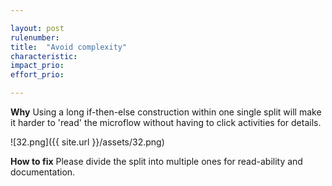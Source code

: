 ```yaml
---

layout: post
rulenumber: 
title:  "Avoid complexity"
characteristic: 
impact_prio: 
effort_prio:

---
```


**Why**
Using a long if-then-else construction within one single split will make it harder to 'read' the microflow without having to click activities for details.

![32.png]({{ site.url }}/assets/32.png)

**How to fix**
Please divide the split into multiple ones for read-ability and documentation.

